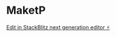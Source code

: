 # MaketP

[Edit in StackBlitz next generation editor ⚡️](https://stackblitz.com/~/github.com/alpj361/MaketP)
